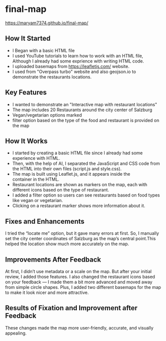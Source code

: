 # final-map
https://maryam7374.github.io/final-map/
## How It Started
- I Began with a basic HTML file
- I used YouTube tutorials to learn how to work with an HTML file, Although I already had some exprience with writing HTML code. 
- I uploaded basemaps from https://leafletjs.com/ website.
- I used from "Overpass turbo" website and also geojson.io to demonstrate the restaurants locations.
## Key Features
- I wanted to demonstrate an "Interactive map with restaurant locations"
- The map includes 20 Restaurants around the city center of Salzburg
- Vegan/vegetarian options marked
- filter option based on the type of the food and restaurant is provided on the map
## How It Works
- I started by creating a basic HTML file since I already had some experience with HTML.
- Then, with the help of AI, I separated the JavaScript and CSS code from the HTML into their own files (script.js and style.css).
- The map is built using Leaflet.js, and it appears inside the <div id="map"> container in the HTML.
- Restaurant locations are shown as markers on the map, each with different icons based on the type of restaurant.
- I added a filter option so users can see restaurants based on food types like vegan or vegetarian.
- Clicking on a restaurant marker shows more information about it.
## Fixes and Enhancements
I tried the “locate me” option, but it gave many errors at first. So, I manually set the city center coordinates of Salzburg as the map’s central point.This helped the location show much more accurately on the map.
## Improvements After Feedback
At first, I didn’t use metadata or a scale on the map. But after your initial review, I added those features.
I also changed the restaurant icons based on your feedback — I made them a bit more advanced and moved away from simple circle shapes.
Plus, I added two different basemaps for the map to make it look nicer and more attractive.
## Results of Fixation and Improvement after Feedback 
These changes made the map more user-friendly, accurate, and visually appealing.
